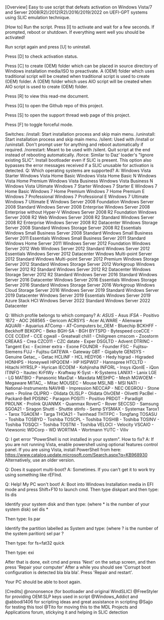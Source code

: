 [Overview] Easy to use script that defeats activation on Windows Vista/7 and Server 2008(R2)/2012(R2)/2016/2019/2022 on UEFI-GPT systems using SLIC emulation technique.

[How to] Run the script. Press [I] to activate and wait for a few seconds. If prompted, reboot or shutdown. If everything went well you should be activated!

Run script again and press [U] to uninstall.

Press [D] to check activation status.

Press [C] to create \(OEM\) folder which can be placed in source directory of Windows installation media/ISO to preactivate. A \(OEM\) folder which uses traditional script will be created when traditional script is used to create \(OEM\) folder. A \(OEM\) folder which uses AIO script will be created when AIO script is used to create \(OEM\) folder.

Press [R] to view this read-me document.

Press [G] to open the Github repo of this project.

Press [S] to open the support thread web page of this project.

Press [F] to toggle forceful mode.

Switches: /install: Start installation process and skip main menu. /uninstall: Start installation process and skip main menu. /silent: Used with /install or /uninstall. Don't prompt user for anything and reboot automatically if required. /norestart: Meant to be used with /silent. Quit script at the end instead of rebooting automatically. /force: Similar to Daz' loader's "Ignore existing SLIC". Install bootloader even if SLIC is present. This option also bypasses the error messages received if a SLIC unusable for activation is detected. Q: Which operating systems are supported? A: Windows Vista Starter Windows Vista Home Basic Windows Vista Home Basic N Windows Vista Home Premium Windows Vista Business Windows Vista Business N Windows Vista Ultimate Windows 7 Starter Windows 7 Starter E Windows 7 Home Basic Windows 7 Home Premium Windows 7 Home Premium E Windows 7 Professional Windows 7 Professional E Windows 7 Ultimate Windows 7 Ultimate E Windows Server 2008 Foundation Windows Server 2008 Standard Windows Server 2008 Enterprise Windows Server 2008 Enterprise without Hyper-V Windows Server 2008 R2 Foundation Windows Server 2008 R2 Web Windows Server 2008 R2 Standard Windows Server 2008 R2 Enterprise Windows Server 2008 R2 Datacenter Windows Storage Server 2008 Standard Windows Storage Server 2008 R2 Essentials Windows Small Business Server 2008 Standard Windows Small Business Server 2011 Essentials Windows Small Business Server 2011 Standard Windows Home Server 2011 Windows Server 2012 Foundation Windows Server 2012 Web Windows Server 2012 Standard Windows Server 2012 Essentials Windows Server 2012 Datacenter Windows Multi-point Server 2012 Standard Windows Multi-point Server 2012 Premium Windows Storage Server 2012 Standard Windows Storage Server 2012 Workgroup Windows Server 2012 R2 Standard Windows Server 2012 R2 Datacenter Windows Storage Server 2012 R2 Standard Windows Server 2016 Standard Windows Server 2016 Datacenter Windows Server 2016 Essentials Windows Storage Server 2016 Standard Windows Storage Server 2016 Workgroup Windows Cloud Storage Server 2016 Windows Server 2019 Standard Windows Server 2019 Datacenter Windows Server 2019 Essentials Windows Server 2019 Azure Stack HCI Windows Server 2022 Standard Windows Server 2022 Datacenter

Q: Which profile belongs to which company? A: *ASUS* - Asus *IFSA* - Positivo 1B72 - AOC 268565 - Gericom ACRSYS - Acer ALWARE - Alienware AQUARI - Aquarius ATComp - AT-Computers bc\_OEM - Bluechip BCKHFF - Beckhoff BEKOPC - Beko BGH-SA - BGH BYTSPD - Bytespeed cceCCE - CCE CCEInf - CCE cgwall - Greatwall chili1 - Chiligreen cmscom - Zoostorm CREAAS - Crea CZC011 - CZC datate - Exper DSGLTD - Advent DTRINC - Tangent Exc - Excimer extra - Exone FOUNDR - Founder FSC - Fujitsu-Siemens FUJ - Fujitsu GATEWA - Gateway GBT - Gigabyte GENSYS - Genuine Getac\_ - Getac HCLINF - HCL HEDY06 - Hedy higrad - Higraded HONHPS - Honeywell HPQOEM - HP HSPW07 - Hannspree HTCLTD - Hitachi HYRSLP - Hyrican IECOEM - Kohjinsha INFORL - Insys iQonIE - iQon ITINFO - Itautec KrFtWy - Kraftway K-Syst - K-Systems LANIX1 - Lanix LGE - LG MATBIO - Panasonic MaxDat - Maxdata MESHPC - Mesh MGWOEM - Megaware MITAC\_ - Mitac MOUSEC - Mouse MSI\_NB - MSI NATI - National-Instruments NAVIHB - Impression NECCAP - NEC OEGROU - Stone oem - Proline OLIPRO - Olidata OLISLP - Olidata OlvOEM - Olivetti PacBel - Packard-Bell PDSINC - Paragon POSITI - Positivo PRDGT - Paradigit PROLNK - Prolink QUANMX - Quanmax RoverC - Rover SECCSD - Samsung SGOA21 - Siragon Shuttl - Shuttle stinfo - Semp SYSMAX - Systemax Tarox1 - Tarox TGAOEM - Targa THOA21 - Twinhead THTFPC - Tongfang TOSASU - Toshiba TOSBYD - Toshiba TOSCPL - Toshiba TOSHIB - Toshiba TOSINV - Toshiba TOSQCI - Toshiba TOSTNI - Toshiba VELOCI - Velocity VSCAIO - Viewsonic WDCorp - WD WORTMA - Wortmann YUTC - Viliv

Q: I get error "PowerShell is not installed in your system". How to fix? A: If you are not running Vista, enable powershell using optional features control panel. If you are using Vista, install PowerShell from here: https://www.catalog.update.microsoft.com/Search.aspx?q=KB968930 Alternatively, use an older version.

Q: Does it support multi-boot? A: Sometimes. If you can't get it to work try using something like rEFInd.

Q: Help! My PC won't boot! A: Boot into Windows Installation media in EFI mode and press Shift+F10 to launch cmd. Then type diskpart and then type: lis dis

Identify your system disk and then type: (where \* is the number of your system disk) sel dis \*

Then type: lis par

Identify the partition labelled as System and type: (where ? is the number of the system parition) sel par ?

Then type: for fs=fat32 quick

Then type: exi

After that is done, exit cmd and press 'Next' on the setup screen, and then press 'Repair your computer' After a while you should see 'Corrupt boot configuration is detected bla bla bla'. Press 'Repair and restart'.

Your PC should be able to boot again.

[Credits] @nononsence (for bootloader and original WindSLIC) @FreeStyler for providing OEM:SLP keys used in script @Windows\_Addict and @abbodi1406 for scripting ideas and great assistance in scripting @Sajjo for testing this tool @Tito for moving this to the MDL Projects and Applications forum, stickying it and helping in SLIC detection
